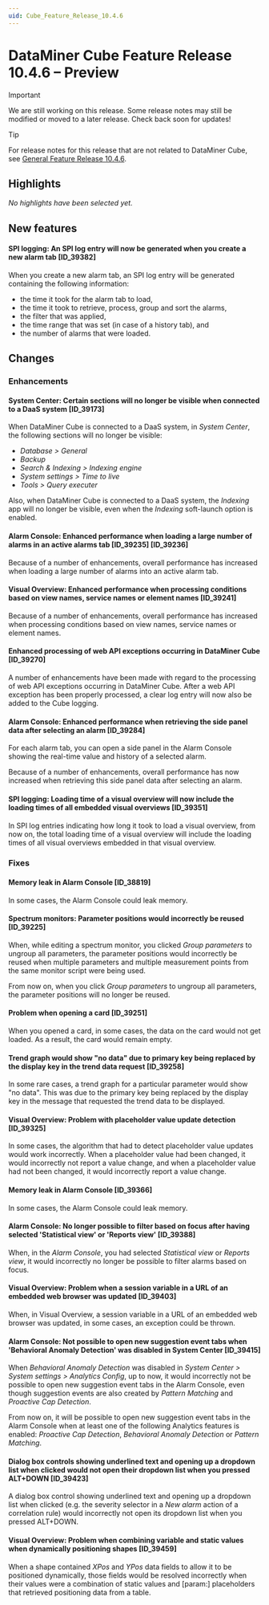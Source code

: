 ```yaml
---
uid: Cube_Feature_Release_10.4.6
---
```


# DataMiner Cube Feature Release 10.4.6 – Preview

> [!IMPORTANT]
> We are still working on this release. Some release notes may still be modified or moved to a later release. Check back soon for updates!

> [!TIP]
> For release notes for this release that are not related to DataMiner Cube, see [General Feature Release 10.4.6](xref:General_Feature_Release_10.4.6).

## Highlights

*No highlights have been selected yet.*

## New features

#### SPI logging: An SPI log entry will now be generated when you create a new alarm tab [ID_39382]

<!-- MR 10.3.0 [CU15] / 10.4.0 [CU3] - FR 10.4.6 -->

When you create a new alarm tab, an SPI log entry will be generated containing the following information:

- the time it took for the alarm tab to load,
- the time it took to retrieve, process, group and sort the alarms,
- the filter that was applied,
- the time range that was set (in case of a history tab), and
- the number of alarms that were loaded.

## Changes

### Enhancements

#### System Center: Certain sections will no longer be visible when connected to a DaaS system [ID_39173]

<!-- MR 10.3.0 [CU15] / 10.4.0 [CU3] - FR 10.4.6 -->

When DataMiner Cube is connected to a DaaS system, in *System Center*, the following sections will no longer be visible:

- *Database > General*
- *Backup*
- *Search & Indexing > Indexing engine*
- *System settings > Time to live*
- *Tools > Query executer*

Also, when DataMiner Cube is connected to a DaaS system, the *Indexing* app will no longer be visible, even when the *Indexing* soft-launch option is enabled.

#### Alarm Console: Enhanced performance when loading a large number of alarms in an active alarms tab [ID_39235] [ID_39236]

<!-- MR 10.5.0 - FR 10.4.6 -->

Because of a number of enhancements, overall performance has increased when loading a large number of alarms into an active alarm tab.

#### Visual Overview: Enhanced performance when processing conditions based on view names, service names or element names [ID_39241]

<!-- MR 10.3.0 [CU15] / 10.4.0 [CU3] - FR 10.4.6 -->

Because of a number of enhancements, overall performance has increased when processing conditions based on view names, service names or element names.

#### Enhanced processing of web API exceptions occurring in DataMiner Cube [ID_39270]

<!-- MR 10.3.0 [CU15] / 10.4.0 [CU3] - FR 10.4.6 -->

A number of enhancements have been made with regard to the processing of web API exceptions occurring in DataMiner Cube. After a web API exception has been properly processed, a clear log entry will now also be added to the Cube logging.

#### Alarm Console: Enhanced performance when retrieving the side panel data after selecting an alarm [ID_39284]

<!-- MR 10.3.0 [CU15] / 10.4.0 [CU3] - FR 10.4.6 -->

For each alarm tab, you can open a side panel in the Alarm Console showing the real-time value and history of a selected alarm.

Because of a number of enhancements, overall performance has now increased when retrieving this side panel data after selecting an alarm.

#### SPI logging: Loading time of a visual overview will now include the loading times of all embedded visual overviews [ID_39351]

<!-- MR 10.3.0 [CU15] / 10.4.0 [CU3] - FR 10.4.6 -->

In SPI log entries indicating how long it took to load a visual overview, from now on, the total loading time of a visual overview will include the loading times of all visual overviews embedded in that visual overview.

### Fixes

#### Memory leak in Alarm Console [ID_38819]

<!-- MR 10.3.0 [CU15]/10.4.0 [CU3] - FR 10.4.6 -->

In some cases, the Alarm Console could leak memory.

#### Spectrum monitors: Parameter positions would incorrectly be reused [ID_39225]

<!-- MR 10.3.0 [CU15] / 10.4.0 [CU3] - FR 10.4.6 -->

When, while editing a spectrum monitor, you clicked *Group parameters* to ungroup all parameters, the parameter positions would incorrectly be reused when multiple parameters and multiple measurement points from the same monitor script were being used.

From now on, when you click *Group parameters* to ungroup all parameters, the parameter positions will no longer be reused.

#### Problem when opening a card [ID_39251]

<!-- MR 10.3.0 [CU15] / 10.4.0 [CU3] - FR 10.4.6 -->

When you opened a card, in some cases, the data on the card would not get loaded. As a result, the card would remain empty.

#### Trend graph would show "no data" due to primary key being replaced by the display key in the trend data request [ID_39258]

<!-- MR 10.3.0 [CU15] / 10.4.0 [CU3] - FR 10.4.6 -->

In some rare cases, a trend graph for a particular parameter would show "no data". This was due to the primary key being replaced by the display key in the message that requested the trend data to be displayed.

#### Visual Overview: Problem with placeholder value update detection [ID_39325]

<!-- MR 10.3.0 [CU15] / 10.4.0 [CU3] - FR 10.4.6 -->

In some cases, the algorithm that had to detect placeholder value updates would work incorrectly. When a placeholder value had been changed, it would incorrectly not report a value change, and when a placeholder value had not been changed, it would incorrectly report a value change.

#### Memory leak in Alarm Console [ID_39366]

<!-- MR 10.3.0 [CU15]/10.4.0 [CU3] - FR 10.4.6 -->

In some cases, the Alarm Console could leak memory.

#### Alarm Console: No longer possible to filter based on focus after having selected 'Statistical view' or 'Reports view' [ID_39388]

<!-- MR 10.3.0 [CU15] / 10.4.0 [CU3] - FR 10.4.6 -->

When, in the *Alarm Console*, you had selected *Statistical view* or *Reports view*, it would incorrectly no longer be possible to filter alarms based on focus.

#### Visual Overview: Problem when a session variable in a URL of an embedded web browser was updated [ID_39403]

<!-- MR 10.3.0 [CU15] / 10.4.0 [CU3] - FR 10.4.6 -->

When, in Visual Overview, a session variable in a URL of an embedded web browser was updated, in some cases, an exception could be thrown.

#### Alarm Console: Not possible to open new suggestion event tabs when 'Behavioral Anomaly Detection' was disabled in System Center [ID_39415]

<!-- MR 10.3.0 [CU15] / 10.4.0 [CU3] - FR 10.4.6 -->

When *Behavioral Anomaly Detection* was disabled in *System Center > System settings > Analytics Config*, up to now, it would incorrectly not be possible to open new suggestion event tabs in the Alarm Console, even though suggestion events are also created by *Pattern Matching* and *Proactive Cap Detection*.

From now on, it will be possible to open new suggestion event tabs in the Alarm Console when at least one of the following Analytics features is enabled: *Proactive Cap Detection*, *Behavioral Anomaly Detection* or *Pattern Matching*.

#### Dialog box controls showing underlined text and opening up a dropdown list when clicked would not open their dropdown list when you pressed ALT+DOWN [ID_39423]

<!-- MR 10.3.0 [CU15] / 10.4.0 [CU3] - FR 10.4.6 -->

A dialog box control showing underlined text and opening up a dropdown list when clicked (e.g. the severity selector in a *New alarm* action of a correlation rule) would incorrectly not open its dropdown list when you pressed ALT+DOWN.

#### Visual Overview: Problem when combining variable and static values when dynamically positioning shapes [ID_39459]

<!-- MR 10.3.0 [CU15] / 10.4.0 [CU3] - FR 10.4.6 -->

When a shape contained *XPos* and *YPos* data fields to allow it to be positioned dynamically, those fields would be resolved incorrectly when their values were a combination of static values and [param:] placeholders that retrieved positioning data from a table.
